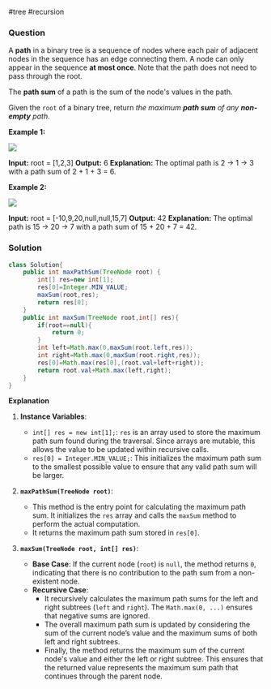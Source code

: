 #tree #recursion 
### Question
A **path** in a binary tree is a sequence of nodes where each pair of adjacent nodes in the sequence has an edge connecting them. A node can only appear in the sequence **at most once**. Note that the path does not need to pass through the root.

The **path sum** of a path is the sum of the node's values in the path.

Given the `root` of a binary tree, return _the maximum **path sum** of any **non-empty** path_.

**Example 1:**

![](https://assets.leetcode.com/uploads/2020/10/13/exx1.jpg)

**Input:** root = [1,2,3]
**Output:** 6
**Explanation:** The optimal path is 2 -> 1 -> 3 with a path sum of 2 + 1 + 3 = 6.

**Example 2:**

![](https://assets.leetcode.com/uploads/2020/10/13/exx2.jpg)

**Input:** root = [-10,9,20,null,null,15,7]
**Output:** 42
**Explanation:** The optimal path is 15 -> 20 -> 7 with a path sum of 15 + 20 + 7 = 42.

### Solution
```java
class Solution{
	public int maxPathSum(TreeNode root) {  
	    int[] res=new int[1];  
	    res[0]=Integer.MIN_VALUE;  
	    maxSum(root,res);  
	    return res[0];  
	}  
	public int maxSum(TreeNode root,int[] res){  
	    if(root==null){  
	        return 0;  
	    }  
	    int left=Math.max(0,maxSum(root.left,res));  
	    int right=Math.max(0,maxSum(root.right,res));  
	    res[0]=Math.max(res[0],(root.val+left+right));  
	    return root.val+Math.max(left,right);  
	}
}
```

**Explanation**
1. **Instance Variables**:
    
    - `int[] res = new int[1];`: `res` is an array used to store the maximum path sum found during the traversal. Since arrays are mutable, this allows the value to be updated within recursive calls.
    - `res[0] = Integer.MIN_VALUE;`: This initializes the maximum path sum to the smallest possible value to ensure that any valid path sum will be larger.
2. **`maxPathSum(TreeNode root)`**:
    
    - This method is the entry point for calculating the maximum path sum. It initializes the `res` array and calls the `maxSum` method to perform the actual computation.
    - It returns the maximum path sum stored in `res[0]`.
3. **`maxSum(TreeNode root, int[] res)`**:
    
    - **Base Case**: If the current node (`root`) is `null`, the method returns `0`, indicating that there is no contribution to the path sum from a non-existent node.
    - **Recursive Case**:
        - It recursively calculates the maximum path sums for the left and right subtrees (`left` and `right`). The `Math.max(0, ...)` ensures that negative sums are ignored.
        - The overall maximum path sum is updated by considering the sum of the current node’s value and the maximum sums of both left and right subtrees.
        - Finally, the method returns the maximum sum of the current node's value and either the left or right subtree. This ensures that the returned value represents the maximum sum path that continues through the parent node.